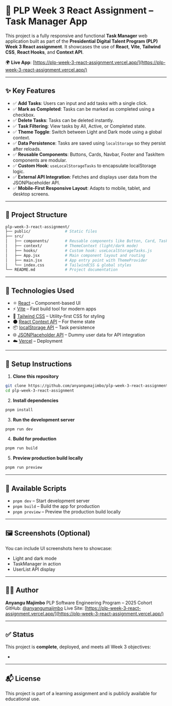 # 📘 PLP Week 3 React Assignment – Task Manager App

This project is a fully responsive and functional **Task Manager** web application built as part of the **Presidential Digital Talent Program (PLP) Week 3 React assignment**. It showcases the use of **React**, **Vite**, **Tailwind CSS**, **React Hooks**, and **Context API**.

🌍 **Live App**: [https://plp-week-3-react-assignment.vercel.app/](https://plp-week-3-react-assignment.vercel.app/)

---

## ✨ Key Features

* ✅ **Add Tasks**: Users can input and add tasks with a single click.
* ✅ **Mark as Completed**: Tasks can be marked as completed using a checkbox.
* ✅ **Delete Tasks**: Tasks can be deleted instantly.
* ✅ **Task Filtering**: View tasks by All, Active, or Completed state.
* ✅ **Theme Toggle**: Switch between Light and Dark mode using a global context.
* ✅ **Data Persistence**: Tasks are saved using `localStorage` so they persist after reloads.
* ✅ **Reusable Components**: Buttons, Cards, Navbar, Footer and TaskItem components are modular.
* ✅ **Custom Hook**: `useLocalStorageTasks` to encapsulate localStorage logic.
* ✅ **External API Integration**: Fetches and displays user data from the JSONPlaceholder API.
* ✅ **Mobile-First Responsive Layout**: Adapts to mobile, tablet, and desktop screens.

---

## 📁 Project Structure

```bash
plp-week-3-react-assignment/
├── public/               # Static files
├── src/
│   ├── components/       # Reusable components like Button, Card, TaskManager, Navbar, Footer
│   ├── context/          # ThemeContext (light/dark mode)
│   ├── hooks/            # Custom hook: useLocalStorageTasks.js
│   ├── App.jsx           # Main component layout and routing
│   ├── main.jsx          # App entry point with ThemeProvider
│   └── index.css         # TailwindCSS & global styles
└── README.md             # Project documentation
```

---

## 🚀 Technologies Used

* ⚛️ [React](https://reactjs.org/) – Component-based UI
* ⚡ [Vite](https://vitejs.dev/) – Fast build tool for modern apps
* 🎨 [Tailwind CSS](https://tailwindcss.com/) – Utility-first CSS for styling
* 🌑 [React Context API](https://reactjs.org/docs/context.html) – For theme state
* 📦 [localStorage API](https://developer.mozilla.org/en-US/docs/Web/API/Window/localStorage) – Task persistence
* 🌐 [JSONPlaceholder API](https://jsonplaceholder.typicode.com/users) – Dummy user data for API integration
* ☁️ [Vercel](https://vercel.com/) – Deployment

---

## 🧪 Setup Instructions

1. **Clone this repository**

```bash
git clone https://github.com/anyangumajimbo/plp-week-3-react-assignment.git
cd plp-week-3-react-assignment
```

2. **Install dependencies**

```bash
pnpm install
```

3. **Run the development server**

```bash
pnpm run dev
```

4. **Build for production**

```bash
pnpm run build
```

5. **Preview production build locally**

```bash
pnpm run preview
```

---

## 🔧 Available Scripts

* `pnpm dev` – Start development server
* `pnpm build` – Build the app for production
* `pnpm preview` – Preview the production build locally

---

## 🖼️ Screenshots (Optional)

You can include UI screenshots here to showcase:

* Light and dark mode
* TaskManager in action
* UserList API display

---

## 👨‍💻 Author

**Anyangu Majimbo**
PLP Software Engineering Program – 2025 Cohort
GitHub: [@anyangumajimbo](https://github.com/anyangumajimbo)
Live Site: [https://plp-week-3-react-assignment.vercel.app/](https://plp-week-3-react-assignment.vercel.app/)

---

## ✅ Status

This project is **complete**, deployed, and meets all Week 3 objectives:

*

---

## 📬 License

This project is part of a learning assignment and is publicly available for educational use.
